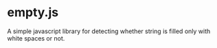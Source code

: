 # empty.js
A simple javascript library for detecting whether string is filled only with white spaces or not.
